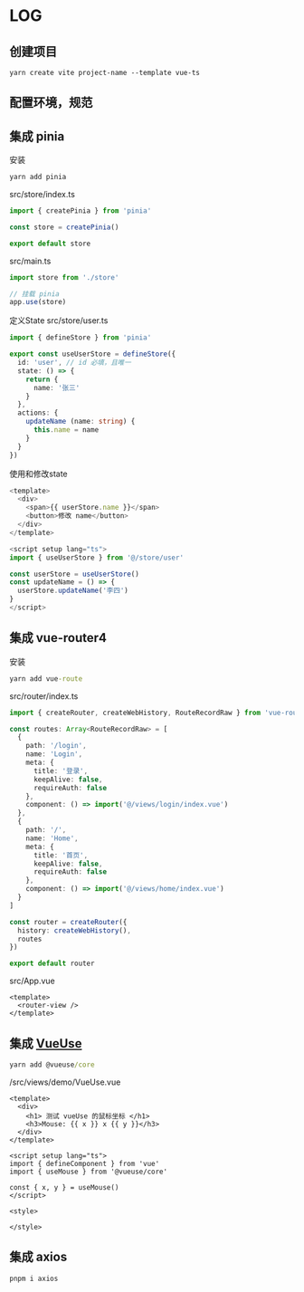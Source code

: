 # LOG

## 创建项目

```
yarn create vite project-name --template vue-ts
```

## 配置环境，规范

## 集成 pinia

安装

``` cmd
yarn add pinia
```

src/store/index.ts

``` ts
import { createPinia } from 'pinia'

const store = createPinia()

export default store
```
src/main.ts

``` ts
import store from './store'

// 挂载 pinia
app.use(store)
```

定义State src/store/user.ts

``` ts
import { defineStore } from 'pinia'

export const useUserStore = defineStore({
  id: 'user', // id 必填，且唯一
  state: () => {
    return {
      name: '张三'
    }
  },
  actions: {
    updateName (name: string) {
      this.name = name
    }
  }
})
```

使用和修改state

``` ts
<template>
  <div>
    <span>{{ userStore.name }}</span>
    <button>修改 name</button>
  </div>
</template>

<script setup lang="ts">
import { useUserStore } from '@/store/user'

const userStore = useUserStore()
const updateName = () => {
  userStore.updateName('李四')
}
</script>
```

## 集成 vue-router4

安装

``` cmd
yarn add vue-route
```

src/router/index.ts

``` ts
import { createRouter, createWebHistory, RouteRecordRaw } from 'vue-router'

const routes: Array<RouteRecordRaw> = [
  {
    path: '/login',
    name: 'Login',
    meta: {
      title: '登录',
      keepAlive: false,
      requireAuth: false
    },
    component: () => import('@/views/login/index.vue')
  },
  {
    path: '/',
    name: 'Home',
    meta: {
      title: '首页',
      keepAlive: false,
      requireAuth: false
    },
    component: () => import('@/views/home/index.vue')
  }
]

const router = createRouter({
  history: createWebHistory(),
  routes
})

export default router

```

src/App.vue

```
<template>
  <router-view />
</template>

```

## 集成 [VueUse](https://vueuse.org/)

``` cmd
yarn add @vueuse/core
```

/src/views/demo/VueUse.vue

``` vue
<template>
  <div>
    <h1> 测试 vueUse 的鼠标坐标 </h1>
    <h3>Mouse: {{ x }} x {{ y }}</h3>
  </div>
</template>

<script setup lang="ts">
import { defineComponent } from 'vue'
import { useMouse } from '@vueuse/core'

const { x, y } = useMouse()
</script>

<style>

</style>
```

## 集成 axios

``` cmd
pnpm i axios
```
